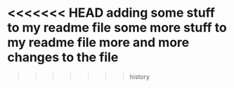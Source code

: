 <<<<<<< HEAD
adding some stuff to my readme file
some more stuff to my readme file
more and more changes to the file
=======

>>>>>>> history

